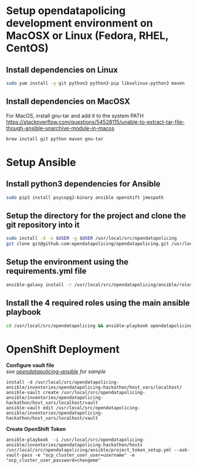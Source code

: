 # Setup opendatapolicing development environment on MacOSX or Linux (Fedora, RHEL, CentOS)

## Install dependencies on Linux

```bash
sudo yum install -y git python3 python3-pip libselinux-python3 maven
```

## Install dependencies on MacOSX

For MacOS, install gnu-tar and add it to the system PATH  
https://stackoverflow.com/questions/54528115/unable-to-extract-tar-file-though-ansible-unarchive-module-in-macos

```bash
brew install git python maven gnu-tar
```

# Setup Ansible

## Install python3 dependencies for Ansible

```bash
sudo pip3 install psycopg2-binary ansible openshift jmespath
```

## Setup the directory for the project and clone the git repository into it 

```bash
sudo install -d -o $USER -g $USER /usr/local/src/opendatapolicing
git clone git@github.com:opendatapolicing/opendatapolicing.git /usr/local/src/opendatapolicing
```

## Setup the environment using the requirements.yml file

```bash
ansible-galaxy install -r /usr/local/src/opendatapolicing/ansible/roles/requirements.yml
```

## Install the 4 required roles using the main ansible playbook

```bash
cd /usr/local/src/opendatapolicing && ansible-playbook opendatapolicing_install_project.yml -K
 ```

# OpenShift Deployment
**Configure vault file**  
*see [opendatapolicing-ansible](https://github.com/opendatapolicing/opendatapolicing-ansible/tree/main/vaults) for sample*
```
install -d /usr/local/src/opendatapolicing-ansible/inventories/opendatapolicing-hackathon/host_vars/localhost/
ansible-vault create /usr/local/src/opendatapolicing-ansible/inventories/opendatapolicing-hackathon/host_vars/localhost/vault
ansible-vault edit /usr/local/src/opendatapolicing-ansible/inventories/opendatapolicing-hackathon/host_vars/localhost/vault
```

**Create OpenShift Token**
```
ansible-playbook  -i /usr/local/src/opendatapolicing-ansible/inventories/opendatapolicing-hackathon/hosts  /usr/local/src/opendatapolicing/ansible/project_token_setup.yml --ask-vault-pass -e "ocp_cluster_user_user=username" -e "ocp_cluster_user_password=changeme" 
```
